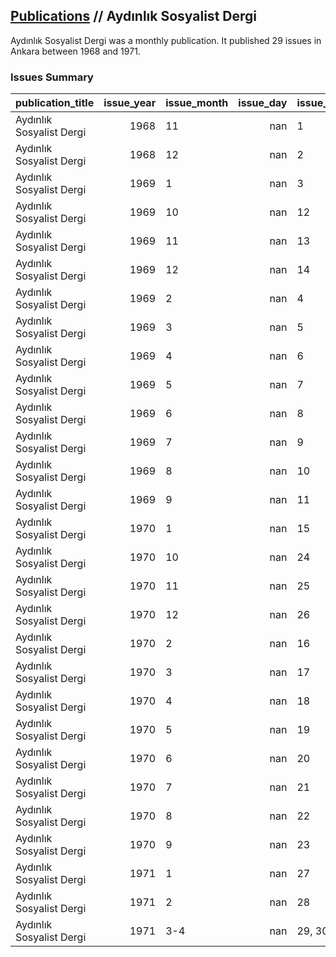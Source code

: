 ## [Publications](publications.md) // Aydınlık Sosyalist Dergi

Aydınlık Sosyalist Dergi was a monthly publication. It published 29 issues in Ankara between 1968 and 1971.

### Issues Summary

| publication_title        |   issue_year | issue_month   |   issue_day | issue_number   | issue_type    |
|:-------------------------|-------------:|:--------------|------------:|:---------------|:--------------|
| Aydınlık Sosyalist Dergi |         1968 | 11            |         nan | 1              | regular issue |
| Aydınlık Sosyalist Dergi |         1968 | 12            |         nan | 2              | regular issue |
| Aydınlık Sosyalist Dergi |         1969 | 1             |         nan | 3              | regular issue |
| Aydınlık Sosyalist Dergi |         1969 | 10            |         nan | 12             | regular issue |
| Aydınlık Sosyalist Dergi |         1969 | 11            |         nan | 13             | regular issue |
| Aydınlık Sosyalist Dergi |         1969 | 12            |         nan | 14             | regular issue |
| Aydınlık Sosyalist Dergi |         1969 | 2             |         nan | 4              | regular issue |
| Aydınlık Sosyalist Dergi |         1969 | 3             |         nan | 5              | regular issue |
| Aydınlık Sosyalist Dergi |         1969 | 4             |         nan | 6              | regular issue |
| Aydınlık Sosyalist Dergi |         1969 | 5             |         nan | 7              | regular issue |
| Aydınlık Sosyalist Dergi |         1969 | 6             |         nan | 8              | regular issue |
| Aydınlık Sosyalist Dergi |         1969 | 7             |         nan | 9              | regular issue |
| Aydınlık Sosyalist Dergi |         1969 | 8             |         nan | 10             | regular issue |
| Aydınlık Sosyalist Dergi |         1969 | 9             |         nan | 11             | regular issue |
| Aydınlık Sosyalist Dergi |         1970 | 1             |         nan | 15             | regular issue |
| Aydınlık Sosyalist Dergi |         1970 | 10            |         nan | 24             | regular issue |
| Aydınlık Sosyalist Dergi |         1970 | 11            |         nan | 25             | regular issue |
| Aydınlık Sosyalist Dergi |         1970 | 12            |         nan | 26             | regular issue |
| Aydınlık Sosyalist Dergi |         1970 | 2             |         nan | 16             | regular issue |
| Aydınlık Sosyalist Dergi |         1970 | 3             |         nan | 17             | regular issue |
| Aydınlık Sosyalist Dergi |         1970 | 4             |         nan | 18             | regular issue |
| Aydınlık Sosyalist Dergi |         1970 | 5             |         nan | 19             | regular issue |
| Aydınlık Sosyalist Dergi |         1970 | 6             |         nan | 20             | regular issue |
| Aydınlık Sosyalist Dergi |         1970 | 7             |         nan | 21             | regular issue |
| Aydınlık Sosyalist Dergi |         1970 | 8             |         nan | 22             | regular issue |
| Aydınlık Sosyalist Dergi |         1970 | 9             |         nan | 23             | regular issue |
| Aydınlık Sosyalist Dergi |         1971 | 1             |         nan | 27             | regular issue |
| Aydınlık Sosyalist Dergi |         1971 | 2             |         nan | 28             | regular issue |
| Aydınlık Sosyalist Dergi |         1971 | 3-4           |         nan | 29, 30         | regular issue |